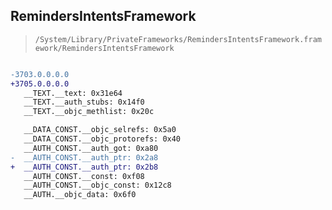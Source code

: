 ## RemindersIntentsFramework

> `/System/Library/PrivateFrameworks/RemindersIntentsFramework.framework/RemindersIntentsFramework`

```diff

-3703.0.0.0.0
+3705.0.0.0.0
   __TEXT.__text: 0x31e64
   __TEXT.__auth_stubs: 0x14f0
   __TEXT.__objc_methlist: 0x20c

   __DATA_CONST.__objc_selrefs: 0x5a0
   __DATA_CONST.__objc_protorefs: 0x40
   __AUTH_CONST.__auth_got: 0xa80
-  __AUTH_CONST.__auth_ptr: 0x2a8
+  __AUTH_CONST.__auth_ptr: 0x2b8
   __AUTH_CONST.__const: 0xf08
   __AUTH_CONST.__objc_const: 0x12c8
   __AUTH.__objc_data: 0x6f0

```
